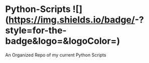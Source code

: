 # Python-Scripts ![<Badge Name>](https://img.shields.io/badge/<Badge Text>-<Background Color>?style=for-the-badge&logo=<Icon Name>&logoColor=<Logo Color>)
An Organized Repo of my current Python Scripts
